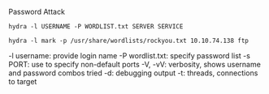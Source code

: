 Password Attack

`hydra -l USERNAME -P WORDLIST.txt SERVER SERVICE`

`hydra -l mark -p /usr/share/wordlists/rockyou.txt 10.10.74.138 ftp`

-l username: provide login name
-P wordlist.txt: specify password list
-s PORT: use to specify non-default ports
-V, -vV: verbosity, shows username and password combos tried
-d: debugging output
-t: threads, connections to target